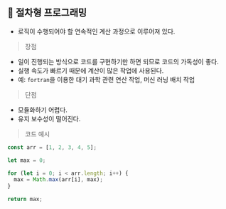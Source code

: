 ## 🌟 절차형 프로그래밍

- 로직이 수행되어야 할 연속적인 계산 과정으로 이루어져 있다.

> 장점

- 일이 진행되는 방식으로 코드를 구현하기만 하면 되므로 코드의 가독성이 좋다.
- 실행 속도가 빠르기 때문에 계산이 많은 작업에 사용된다.
- 예: `fortran`을 이용한 대기 과학 관련 연산 작업, 머신 러닝 배치 작업

> 단점

- 모듈화하기 어렵다.
- 유지 보수성이 떨어진다.

> 코드 예시

```js
const arr = [1, 2, 3, 4, 5];

let max = 0;

for (let i = 0; i < arr.length; i++) {
  max = Math.max(arr[i], max);
}

return max;
```
